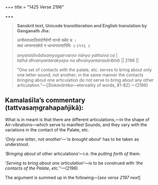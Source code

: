 +++
title = "1425 Verse 2196"

+++
> **Sanskrit text, Unicode transliteration and English translation by Ganganath Jha:** 
>
> अन्यैस्ताल्वादिसंयोगैर्वर्णो नान्यो यथैव च ।  
> तथा ध्वन्यन्तरक्षेपो न ध्वन्यन्तरसारिभिः ॥ २१९६ ॥ 
>
> *anyaistālvādisaṃyogairvarṇo nānyo yathaiva ca* \|  
> *tathā dhvanyantarakṣepo na dhvanyantarasāribhiḥ* \|\| 2196 \|\| 
>
> “One set of contacts with the palate, etc. serves to bring about only one letter-sound, not another; in the same manner the contacts bringing about one articulation do not serve to bring about any other articulation.”—[*Ślokavārtika*—eternality of words, 81-82].—(2196)



## Kamalaśīla’s commentary (tattvasaṃgrahapañjikā):

What is in meant is that there are different articulations,—in the shape of Air-vibrations—which serve to manifest Sounds; and they vary with the variations in the contact of the Palate, etc.

‘*Only one letter*, *not another*’—‘*is brought about*’ has to be taken as understood.

‘*Bringing about* of other articulations’—i.e. the *putting forth of* them.

‘*Serving to bring about one articulation*’—is to be construed with ‘*the contacts of the Palate*, *etc*.'’—(2196)

The argument is summed up in the following—[*see verse 2197 next*]


